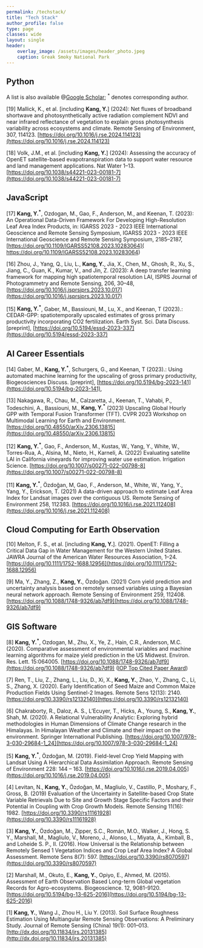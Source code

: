 ```yaml
---
permalink: /techstack/
title: "Tech Stack"
author_profile: false
type: page
classes: wide
layout: single
header:
    overlay_image: /assets/images/header_photo.jpeg
    caption: Greak Smoky National Park
---
```

## Python
  
A list is also available @[Google Scholar](https://scholar.google.com/citations?hl=en&user=h0Xg90gAAAAJ); <sup>*</sup> denotes corresponding author.

[19] Mallick, K., et al. [including **Kang, Y.**] (2024): Net fluxes of broadband shortwave and photosynthetically active radiation complement NDVI and near infrared reflectance of vegetation to explain gross photosynthesis variability across ecosystems and climate. Remote Sensing of Environment, 307, 114123. [https://doi.org/10.1016/j.rse.2024.114123](https://doi.org/10.1016/j.rse.2024.114123)

[18] Volk, J.M., et al. [including **Kang, Y.**] (2024): Assessing the accuracy of OpenET satellite-based evapotranspiration data to support water resource and land management applications. Nat Water 1–13. [https://doi.org/10.1038/s44221-023-00181-7](https://doi.org/10.1038/s44221-023-00181-7)  

## JavaScript

[17] **Kang, Y.<sup>*</sup>**, Ozdogan, M., Gao, F., Anderson, M., and Keenan, T. (2023): An Operational Data-Driven Framework For Developing High-Resolution Leaf Area Index Products, in: IGARSS 2023 - 2023 IEEE International Geoscience and Remote Sensing Symposium, IGARSS 2023 - 2023 IEEE International Geoscience and Remote Sensing Symposium, 2185–2187, [https://doi.org/10.1109/IGARSS52108.2023.10283064]( https://doi.org/10.1109/IGARSS52108.2023.10283064)

[16] Zhou, J., Yang, Q., Liu, L., **Kang, Y.**, Jia, X., Chen, M., Ghosh, R., Xu, S., Jiang, C., Guan, K., Kumar, V., and Jin, Z. (2023): A deep transfer learning framework for mapping high spatiotemporal resolution LAI, ISPRS Journal of Photogrammetry and Remote Sensing, 206, 30–48, [https://doi.org/10.1016/j.isprsjprs.2023.10.017](https://doi.org/10.1016/j.isprsjprs.2023.10.017)

[15] **Kang, Y.<sup>*</sup>**, Gaber, M., Bassiouni, M., Lu, X., and Keenan, T (2023).: CEDAR-GPP: spatiotemporally upscaled estimates of gross primary productivity incorporating CO2 fertilization. Earth Syst. Sci. Data Discuss. [preprint], [https://doi.org/10.5194/essd-2023-337](https://doi.org/10.5194/essd-2023-337)   

## AI Career Essentials

[14] Gaber, M., **Kang, Y.<sup>*</sup>**, Schurgers, G., and Keenan, T (2023).: Using automated machine learning for the upscaling of gross primary productivity, Biogeosciences Discuss. [preprint], [https://doi.org/10.5194/bg-2023-141](https://doi.org/10.5194/bg-2023-141),    

[13] Nakagawa, R., Chau, M., Calzaretta, J., Keenan, T., Vahabi, P., Todeschini, A., Bassiouni, M., **Kang, Y.<sup>*</sup>** (2023) Upscaling Global Hourly GPP with Temporal Fusion Transformer (TFT). CVPR 2023 Workshop on Multimodal Learning for Earth and Environment. [https://doi.org/10.48550/arXiv.2306.13815](https://doi.org/10.48550/arXiv.2306.13815)    

[12] **Kang, Y.<sup>*</sup>**, Gao, F., Anderson, M., Kustas, W., Yang, Y., White, W., Torres-Rua, A., Alsina, M., Nieto, H., Karneli, A. (2022) Evaluating satellite LAI in California vineyards for improving water use estimation. Irrigation Science. [https://doi.org/10.1007/s00271-022-00798-8](https://doi.org/10.1007/s00271-022-00798-8)    

[11] **Kang, Y.<sup>*</sup>**, Özdoğan, M, Gao, F., Anderson, M., White, W., Yang, Y., Yang, Y., Erickson, T. (2021) A data-driven approach to estimate Leaf Area Index for Landsat images over the contiguous US. Remote Sensing of Environment 258, 112383. [https://doi.org/10.1016/j.rse.2021.112408](https://doi.org/10.1016/j.rse.2021.112408)  

## Cloud Computing for Earth Observation

[10] Melton, F. S., et al. [including **Kang, Y.**]. (2021). OpenET: Filling a Critical Data Gap in Water Management for the Western United States. JAWRA Journal of the American Water Resources Association, 1–24. [https://doi.org/10.1111/1752-1688.12956](https://doi.org/10.1111/1752-1688.12956)  

[9] Ma, Y., Zhang, Z., **Kang, Y.**, Özdoğan. (2021) Corn yield prediction and uncertainty analysis based on remotely sensed variables using a Bayesian neural network approach. Remote Sensing of Environment 259, 112408. [https://doi.org/10.1088/1748-9326/ab7df9](https://doi.org/10.1088/1748-9326/ab7df9)  

## GIS Software

[8] **Kang, Y.<sup>*</sup>**, Ozdogan, M., Zhu, X., Ye, Z., Hain, C.R., Anderson, M.C. (2020). Comparative assessment of environmental variables and machine learning algorithms for maize yield prediction in the US Midwest. Environ. Res. Lett. 15:064005. [https://doi.org/10.1088/1748-9326/ab7df9](https://doi.org/10.1088/1748-9326/ab7df9) ([IOP Top Cited Paper Award](https://ioppublishing.org/north-america-top-cited-paper-award/))

[7] Ren, T., Liu, Z., Zhang, L., Liu, D., Xi, X., **Kang, Y.**, Zhao, Y., Zhang, C., Li, S., Zhang, X. (2020). Early Identification of Seed Maize and Common Maize Production Fields Using Sentinel-2 Images. Remote Sens 12(13): 2140. [https://doi.org/10.3390/rs12132140](https://doi.org/10.3390/rs12132140)  

[6] Chakraborty, R., Daloz, A. S., L’Ecuyer, T., Hicks, A., Young, S., **Kang, Y.**, Shah, M. (2020). A Relational Vulnerability Analytic: Exploring hybrid methodologies in Human Dimensions of Climate Change research in the Himalayas. In Himalayan Weather and Climate and their impact on the environment. Springer International Publishing. [https://doi.org/10.1007/978-3-030-29684-1_24](https://doi.org/10.1007/978-3-030-29684-1_24) 

[5] **Kang, Y.<sup>*</sup>**, Özdoğan, M. (2019). Field-level Crop Yield Mapping with Landsat Using A Hierarchical Data Assimilation Approach. Remote Sensing of Environment 228: 144 – 163. [https://doi.org/10.1016/j.rse.2019.04.005](https://doi.org/10.1016/j.rse.2019.04.005)  

[4] Levitan, N., **Kang, Y.**, Özdoğan, M., Magliulo, V., Castillo, P., Moshary, F., Gross, B. (2019) Evaluation of the Uncertainty in Satellite-based Crop State Variable Retrievals Due to Site and Growth Stage Specific Factors and their Potential in Coupling with Crop Growth Models. Remote Sensing 11(16): 1982. [https://doi.org/10.3390/rs11161928](https://doi.org/10.3390/rs11161928) 

[3] **Kang, Y.**, Özdoğan, M., Zipper, S.C., Román, M.O., Walker, J., Hong, S. Y., Marshall, M., Magliulo, V., Moreno, J., Alonso, L., Miyata, A., Kimball, B., and Loheide S. P., II. (2016). How Universal is the Relationship between Remotely Sensed 1 Vegetation Indices and Crop Leaf Area Index? A Global Assessment. Remote Sens 8(7): 597. [https://doi.org/10.3390/rs8070597](https://doi.org/10.3390/rs8070597)  

[2] Marshall, M., Okuto, E., **Kang, Y.**, Opiyo, E., Ahmed, M. (2015). Assessment of Earth Observation Based Long-term Global vegetation Records for Agro-ecosystems. Biogeoscience. 12, 9081-9120. [https://doi.org/10.5194/bg-13-625-2016](https://doi.org/10.5194/bg-13-625-2016)  

[1] **Kang, Y.**, Wang J., Zhou H., Liu Y. (2013). Soil Surface Roughness Estimation Using Multiangular Remote Sensing Observations: A Preliminary Study. Journal of Remote Sensing (China) 19(1): 001–013. [http://dx.doi.org/10.11834/jrs.20131385](http://dx.doi.org/10.11834/jrs.20131385)     
  
